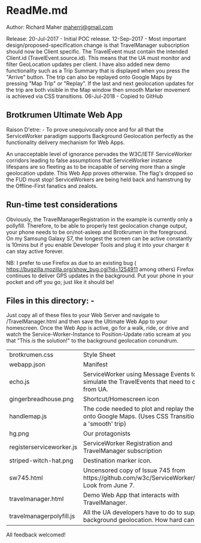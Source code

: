 ReadMe.md
=========

Author: Richard Maher 
        maherrj@gmail.com

Release: 20-Jul-2017 - Initial POC release.
         12-Sep-2017 - Most important design/proposed-specification change is that TravelManager subscription should now be Client specific. The TravelEvent must contain the intended Client.id (TravelEvent.source.id). This means that the UA must monitor and filter GeoLocation updates per client. I have also added new demo functionality such as a Trip Summary that is displayed when you press the "Arrive" button. The trip can also be replayed onto Google Maps by pressing "Map Trip" or "Replay". If the last and next geolocation updates for the trip are both visible in the Map window then smooth Marker movement is achieved via CSS transitions.
         06-Jul-2018 - Copied to GitHub

Brotkrumen Ultimate Web App
---------------------------

Raison D'etre: - To prove unequivocally once and for all that the ServiceWorker paradigm supports Background Geolocation perfectly as the functionality delivery mechanism for Web Apps. 

An unacceptable level of ignorance pervades the W3C/IETF ServiceWorker corridors leading to false assumptions that ServiceWorker instance lifespans are so fleeting as to be incapable of serving more than a single geolocation update. This Web App proves otherwise. The flag's dropped so the FUD must stop! ServiceWorkers are being held back and hamstrung by the Offline-First fanatics and zealots.

Run-time test considerations
----------------------------

Obviously, the TravelManagerRegistration in the example is currently only a pollyfill. Therefore, to be able to properly test geolocation change output, your phone needs to be on/not-asleep and Brotkrumen in the foreground. On my Samsung Galaxy S7, the longest the screen can be active constantly is 10mins but if you enable Developer Tools and plug it into your charger it can stay active forever.

NB: I prefer to use Firefox as due to an existing bug ( https://bugzilla.mozilla.org/show_bug.cgi?id=1254911 among others) Firefox continues to deliver GPS updates in the background. Put your phone in your pocket and off you go; just like it should be!

Files in this directory: -
--------------------------

Just copy all of these files to your Web Server and navigate to /TravelManager.html and then save the Ultimate Web App to your homescreen. Once the Web App is active, go for a walk, ride, or drive and watch the Service-Worker-Instance to Position-Update ratio scream at you that "This *is* the solution!" to the background geolocation conundrum.

<table>
<tbody>
<tr>
<td>brotkrumen.css</td><td>Style Sheet</td>
</tr>
<tr>
<td>webapp.json</td><td>Manifest</td>
</tr>
<td>echo.js</td><td>ServiceWorker using Message Events to simulate the TravelEvents that need to come from UA.</td>
</tr>
<tr>
<td>gingerbreadhouse.png</td><td>Shortcut/Homescreen icon</td>
</tr>
<tr>
<td>handlemap.js</td><td>The code needed to plot and replay the trip onto Google Maps. (Uses CSS Transitions for a 'smooth' trip)</td>
</tr>
<tr>
<td>hg.png</td><td>Our protagonists</td>
</tr>
<tr>
<td>registerserviceworker.js</td><td>ServiceWorker Registration and TravelManager subscription</td>
</tr>
<tr>
<td>striped-witch-hat.png</td><td>Destination marker icon.</td>
</tr>
<tr>
<td>sw745.html</td><td>Uncensored copy of Issue 745 from https://github.com/w3c/ServiceWorker/issues Look from June 7.</td>
</tr>
<tr>
<td>travelmanager.html</td><td>Demo Web App that interacts with TravelManager.</td>
</tr>
<tr>
<td>travelmanagerpolyfill.js</td><td>All the UA developers have to do to support background geolocation. How hard can it be?</td>
</tr>
<tr>
</tbody>
</table>


All feedback welcomed! 
